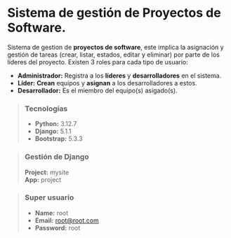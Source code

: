 # **Sistema de gestión de Proyectos de Software.**

Sistema de gestion de **proyectos de software**, este implica la asignación y gestión de tareas (crear, listar, estados, editar y eliminar) por parte de los líderes del proyecto. Existen 3 roles para cada tipo de usuario:
- **Administrador:** Registra a los **líderes** y **desarrolladores** en el sistema.
- **Líder:** **Crean** equipos y **asignan** a los desarrolladores a estos.
- **Desarrollador:** Es el miembro del equipo(s) asigado(s).

> ### Tecnologías
>
> - **Python:** 3.12.7
> - **Django:** 5.1.1
> - **Bootstrap:** 5.3.3

> ### Gestión de Django
>
> **Project:** mysite <br>
> **App:** project

> ### Super usuario
>
> - **Name:** root
> - **Email:** root@root.com
> - **Password:** root